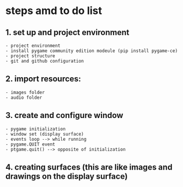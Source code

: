 
# steps amd to do list
## 1. set up and project environment
    - project environment
    - install pygame community edition modeule (pip install pygame-ce)
    - project structure
    - git and github configuration

## 2. import resources:
    - images folder
    - audio folder

## 3. create and configure window
    - pygame initialization
    - window set (display surface)
    - events loop --> while running
    - pygame.QUIT event
    - ptgame.quit() --> opposite of initialization

## 4. creating surfaces (this are like images and drawings on the display surface)